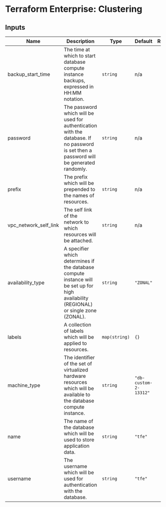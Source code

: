 # Terraform Enterprise: Clustering

## Inputs

| Name | Description | Type | Default | Required |
|------|-------------|------|---------|:-----:|
| backup\_start\_time | The time at which to start database compute instance backups, expressed in HH:MM notation. | `string` | n/a | yes |
| password | The password which will be used for authentication with the database. If no password is set then a password will be generated randomly. | `string` | n/a | yes |
| prefix | The prefix which will be prepended to the names of resources. | `string` | n/a | yes |
| vpc\_network\_self\_link | The self link of the network to which resources will be attached. | `string` | n/a | yes |
| availability\_type | A specifier which determines if the database compute instance will be set up for high availability (REGIONAL) or single zone (ZONAL). | `string` | `"ZONAL"` | no |
| labels | A collection of labels which will be applied to resources. | `map(string)` | `{}` | no |
| machine\_type | The identifier of the set of virtualized hardware resources which will be available to the database compute instance. | `string` | `"db-custom-2-13312"` | no |
| name | The name of the database which will be used to store application data. | `string` | `"tfe"` | no |
| username | The username which will be used for authentication with the database. | `string` | `"tfe"` | no |

